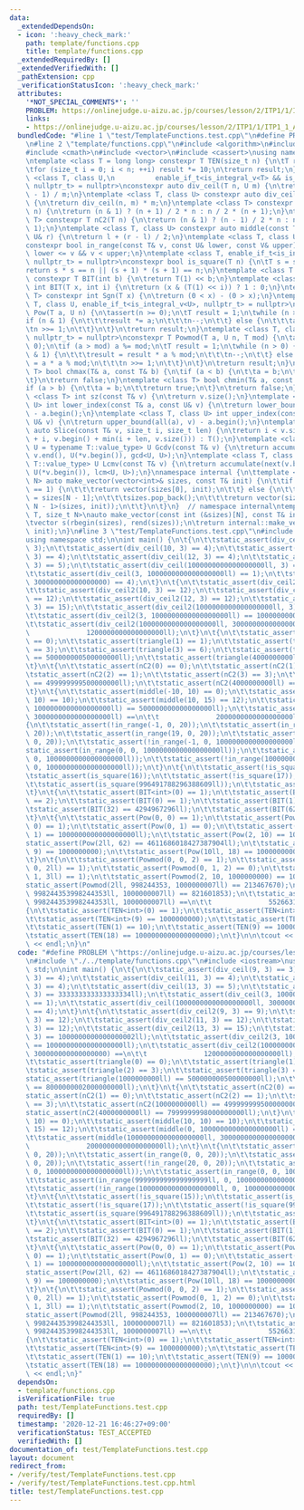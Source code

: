 ```yaml
---
data:
  _extendedDependsOn:
  - icon: ':heavy_check_mark:'
    path: template/functions.cpp
    title: template/functions.cpp
  _extendedRequiredBy: []
  _extendedVerifiedWith: []
  _pathExtension: cpp
  _verificationStatusIcon: ':heavy_check_mark:'
  attributes:
    '*NOT_SPECIAL_COMMENTS*': ''
    PROBLEM: https://onlinejudge.u-aizu.ac.jp/courses/lesson/2/ITP1/1/ITP1_1_A
    links:
    - https://onlinejudge.u-aizu.ac.jp/courses/lesson/2/ITP1/1/ITP1_1_A
  bundledCode: "#line 1 \"test/TemplateFunctions.test.cpp\"\n#define PROBLEM \"https://onlinejudge.u-aizu.ac.jp/courses/lesson/2/ITP1/1/ITP1_1_A\"\
    \n#line 2 \"template/functions.cpp\"\n#include <algorithm>\n#include <numeric>\n\
    #include <cmath>\n#include <vector>\n#include <cassert>\nusing namespace std;\n\
    \ntemplate <class T = long long> constexpr T TEN(size_t n) {\n\tT result = 1;\n\
    \tfor (size_t i = 0; i < n; ++i) result *= 10;\n\treturn result;\n}\ntemplate\
    \ <class T, class U,\n          enable_if_t<is_integral_v<T> && is_integral_v<U>,\
    \ nullptr_t> = nullptr>\nconstexpr auto div_ceil(T n, U m) {\n\treturn (n + m\
    \ - 1) / m;\n}\ntemplate <class T, class U> constexpr auto div_ceil2(T n, U m)\
    \ {\n\treturn div_ceil(n, m) * m;\n}\ntemplate <class T> constexpr T triangle(T\
    \ n) {\n\treturn (n & 1) ? (n + 1) / 2 * n : n / 2 * (n + 1);\n}\ntemplate <class\
    \ T> constexpr T nC2(T n) {\n\treturn (n & 1) ? (n - 1) / 2 * n : n / 2 * (n -\
    \ 1);\n}\ntemplate <class T, class U> constexpr auto middle(const T& l, const\
    \ U& r) {\n\treturn l + (r - l) / 2;\n}\ntemplate <class T, class U, class V>\n\
    constexpr bool in_range(const T& v, const U& lower, const V& upper) {\n\treturn\
    \ lower <= v && v < upper;\n}\ntemplate <class T, enable_if_t<is_integral_v<T>,\
    \ nullptr_t> = nullptr>\nconstexpr bool is_square(T n) {\n\tT s = sqrt(n);\n\t\
    return s * s == n || (s + 1) * (s + 1) == n;\n}\ntemplate <class T = long long>\
    \ constexpr T BIT(int b) {\n\treturn T(1) << b;\n}\ntemplate <class T> constexpr\
    \ int BIT(T x, int i) {\n\treturn (x & (T(1) << i)) ? 1 : 0;\n}\ntemplate <class\
    \ T> constexpr int Sgn(T x) {\n\treturn (0 < x) - (0 > x);\n}\ntemplate <class\
    \ T, class U, enable_if_t<is_integral_v<U>, nullptr_t> = nullptr>\nconstexpr T\
    \ Pow(T a, U n) {\n\tassert(n >= 0);\n\tT result = 1;\n\twhile (n > 0) {\n\t\t\
    if (n & 1) {\n\t\t\tresult *= a;\n\t\t\tn--;\n\t\t} else {\n\t\t\ta *= a;\n\t\t\
    \tn >>= 1;\n\t\t}\n\t}\n\treturn result;\n}\ntemplate <class T, class U, enable_if_t<is_integral_v<U>,\
    \ nullptr_t> = nullptr>\nconstexpr T Powmod(T a, U n, T mod) {\n\tassert(n >=\
    \ 0);\n\tif (a > mod) a %= mod;\n\tT result = 1;\n\twhile (n > 0) {\n\t\tif (n\
    \ & 1) {\n\t\t\tresult = result * a % mod;\n\t\t\tn--;\n\t\t} else {\n\t\t\ta\
    \ = a * a % mod;\n\t\t\tn >>= 1;\n\t\t}\n\t}\n\treturn result;\n}\ntemplate <class\
    \ T> bool chmax(T& a, const T& b) {\n\tif (a < b) {\n\t\ta = b;\n\t\treturn true;\n\
    \t}\n\treturn false;\n}\ntemplate <class T> bool chmin(T& a, const T& b) {\n\t\
    if (a > b) {\n\t\ta = b;\n\t\treturn true;\n\t}\n\treturn false;\n}\ntemplate\
    \ <class T> int sz(const T& v) {\n\treturn v.size();\n}\ntemplate <class T, class\
    \ U> int lower_index(const T& a, const U& v) {\n\treturn lower_bound(all(a), v)\
    \ - a.begin();\n}\ntemplate <class T, class U> int upper_index(const T& a, const\
    \ U& v) {\n\treturn upper_bound(all(a), v) - a.begin();\n}\ntemplate <class T>\
    \ auto Slice(const T& v, size_t i, size_t len) {\n\treturn i < v.size() ? T(v.begin()\
    \ + i, v.begin() + min(i + len, v.size())) : T();\n}\ntemplate <class T, class\
    \ U = typename T::value_type> U Gcdv(const T& v) {\n\treturn accumulate(next(v.begin()),\
    \ v.end(), U(*v.begin()), gcd<U, U>);\n}\ntemplate <class T, class U = typename\
    \ T::value_type> U Lcmv(const T& v) {\n\treturn accumulate(next(v.begin()), v.end(),\
    \ U(*v.begin()), lcm<U, U>);\n}\nnamespace internal {\n\ttemplate <class T, size_t\
    \ N> auto make_vector(vector<int>& sizes, const T& init) {\n\t\tif constexpr (N\
    \ == 1) {\n\t\t\treturn vector(sizes[0], init);\n\t\t} else {\n\t\t\tint size\
    \ = sizes[N - 1];\n\t\t\tsizes.pop_back();\n\t\t\treturn vector(size, make_vector<T,\
    \ N - 1>(sizes, init));\n\t\t}\n\t}\n}  // namespace internal\ntemplate <class\
    \ T, size_t N>\nauto make_vector(const int (&sizes)[N], const T& init = T()) {\n\
    \tvector s(rbegin(sizes), rend(sizes));\n\treturn internal::make_vector<T, N>(s,\
    \ init);\n}\n#line 3 \"test/TemplateFunctions.test.cpp\"\n#include <iostream>\n\
    using namespace std;\n\nint main() {\n\t{\n\t\tstatic_assert(div_ceil(9, 3) ==\
    \ 3);\n\t\tstatic_assert(div_ceil(10, 3) == 4);\n\t\tstatic_assert(div_ceil(11,\
    \ 3) == 4);\n\t\tstatic_assert(div_ceil(12, 3) == 4);\n\t\tstatic_assert(div_ceil(13,\
    \ 3) == 5);\n\t\tstatic_assert(div_ceil(1000000000000000000ll, 3) == 333333333333333334ll);\n\
    \t\tstatic_assert(div_ceil(3, 1000000000000000000ll) == 1);\n\t\tstatic_assert(div_ceil(1000000000000000000ll,\
    \ 300000000000000000) == 4);\n\t}\n\t{\n\t\tstatic_assert(div_ceil2(9, 3) == 9);\n\
    \t\tstatic_assert(div_ceil2(10, 3) == 12);\n\t\tstatic_assert(div_ceil2(11, 3)\
    \ == 12);\n\t\tstatic_assert(div_ceil2(12, 3) == 12);\n\t\tstatic_assert(div_ceil2(13,\
    \ 3) == 15);\n\t\tstatic_assert(div_ceil2(1000000000000000000ll, 3) == 1000000000000000002ll);\n\
    \t\tstatic_assert(div_ceil2(3, 1000000000000000000ll) == 1000000000000000000ll);\n\
    \t\tstatic_assert(div_ceil2(1000000000000000000ll, 300000000000000000) ==\n\t\t\
    \              1200000000000000000ll);\n\t}\n\t{\n\t\tstatic_assert(triangle(0)\
    \ == 0);\n\t\tstatic_assert(triangle(1) == 1);\n\t\tstatic_assert(triangle(2)\
    \ == 3);\n\t\tstatic_assert(triangle(3) == 6);\n\t\tstatic_assert(triangle(1000000000ll)\
    \ == 500000000500000000ll);\n\t\tstatic_assert(triangle(4000000000ll) == 8000000002000000000ll);\n\
    \t}\n\t{\n\t\tstatic_assert(nC2(0) == 0);\n\t\tstatic_assert(nC2(1) == 0);\n\t\
    \tstatic_assert(nC2(2) == 1);\n\t\tstatic_assert(nC2(3) == 3);\n\t\tstatic_assert(nC2(1000000000ll)\
    \ == 499999999500000000ll);\n\t\tstatic_assert(nC2(4000000000ll) == 7999999998000000000ll);\n\
    \t}\n\t{\n\t\tstatic_assert(middle(-10, 10) == 0);\n\t\tstatic_assert(middle(10,\
    \ 10) == 10);\n\t\tstatic_assert(middle(10, 15) == 12);\n\t\tstatic_assert(middle(0,\
    \ 1000000000000000000ll) == 500000000000000000ll);\n\t\tstatic_assert(middle(1000000000000000000ll,\
    \ 3000000000000000000ll) ==\n\t\t              2000000000000000000ll);\n\t}\n\t\
    {\n\t\tstatic_assert(!in_range(-1, 0, 20));\n\t\tstatic_assert(in_range(0, 0,\
    \ 20));\n\t\tstatic_assert(in_range(19, 0, 20));\n\t\tstatic_assert(!in_range(20,\
    \ 0, 20));\n\t\tstatic_assert(!in_range(-1, 0, 1000000000000000000ll));\n\t\t\
    static_assert(in_range(0, 0, 1000000000000000000ll));\n\t\tstatic_assert(in_range(999999999999999999ll,\
    \ 0, 1000000000000000000ll));\n\t\tstatic_assert(!in_range(1000000000000000000ll,\
    \ 0, 1000000000000000000ll));\n\t}\n\t{\n\t\tstatic_assert(!is_square(15));\n\t\
    \tstatic_assert(is_square(16));\n\t\tstatic_assert(!is_square(17));\n\t\tstatic_assert(!is_square(996491788296388608ll));\n\
    \t\tstatic_assert(is_square(996491788296388609ll));\n\t\tstatic_assert(!is_square(996491788296388610ll));\n\
    \t}\n\t{\n\t\tstatic_assert(BIT<int>(0) == 1);\n\t\tstatic_assert(BIT<int>(1)\
    \ == 2);\n\t\tstatic_assert(BIT(0) == 1);\n\t\tstatic_assert(BIT(1) == 2);\n\t\
    \tstatic_assert(BIT(32) == 4294967296ll);\n\t\tstatic_assert(BIT(62) == 4611686018427387904ll);\n\
    \t}\n\t{\n\t\tstatic_assert(Pow(0, 0) == 1);\n\t\tstatic_assert(Pow(1000000000000000000ll,\
    \ 0) == 1);\n\t\tstatic_assert(Pow(0, 1) == 0);\n\t\tstatic_assert(Pow(1000000000000000000ll,\
    \ 1) == 1000000000000000000ll);\n\t\tstatic_assert(Pow(2, 10) == 1024);\n\t\t\
    static_assert(Pow(2ll, 62) == 4611686018427387904ll);\n\t\tstatic_assert(Pow(10,\
    \ 9) == 1000000000);\n\t\tstatic_assert(Pow(10ll, 18) == 1000000000000000000ll);\n\
    \t}\n\t{\n\t\tstatic_assert(Powmod(0, 0, 2) == 1);\n\t\tstatic_assert(Powmod(1000000000000000000ll,\
    \ 0, 2ll) == 1);\n\t\tstatic_assert(Powmod(0, 1, 2) == 0);\n\t\tstatic_assert(Powmod(1000000000000000000ll,\
    \ 1, 3ll) == 1);\n\t\tstatic_assert(Powmod(2, 10, 1000000000) == 1024);\n\t\t\
    static_assert(Powmod(2ll, 998244353, 1000000007ll) == 213467670);\n\t\tstatic_assert(Powmod(10ll,\
    \ 998244353998244353ll, 1000000007ll) == 821601853);\n\t\tstatic_assert(Powmod(998244353998244353ll,\
    \ 998244353998244353ll, 1000000007ll) ==\n\t\t              55266312);\n\t}\n\t\
    {\n\t\tstatic_assert(TEN<int>(0) == 1);\n\t\tstatic_assert(TEN<int>(1) == 10);\n\
    \t\tstatic_assert(TEN<int>(9) == 1000000000);\n\t\tstatic_assert(TEN(0) == 1);\n\
    \t\tstatic_assert(TEN(1) == 10);\n\t\tstatic_assert(TEN(9) == 1000000000);\n\t\
    \tstatic_assert(TEN(18) == 1000000000000000000);\n\t}\n\n\tcout << \"Hello World\"\
    \ << endl;\n}\n"
  code: "#define PROBLEM \"https://onlinejudge.u-aizu.ac.jp/courses/lesson/2/ITP1/1/ITP1_1_A\"\
    \n#include \"./../template/functions.cpp\"\n#include <iostream>\nusing namespace\
    \ std;\n\nint main() {\n\t{\n\t\tstatic_assert(div_ceil(9, 3) == 3);\n\t\tstatic_assert(div_ceil(10,\
    \ 3) == 4);\n\t\tstatic_assert(div_ceil(11, 3) == 4);\n\t\tstatic_assert(div_ceil(12,\
    \ 3) == 4);\n\t\tstatic_assert(div_ceil(13, 3) == 5);\n\t\tstatic_assert(div_ceil(1000000000000000000ll,\
    \ 3) == 333333333333333334ll);\n\t\tstatic_assert(div_ceil(3, 1000000000000000000ll)\
    \ == 1);\n\t\tstatic_assert(div_ceil(1000000000000000000ll, 300000000000000000)\
    \ == 4);\n\t}\n\t{\n\t\tstatic_assert(div_ceil2(9, 3) == 9);\n\t\tstatic_assert(div_ceil2(10,\
    \ 3) == 12);\n\t\tstatic_assert(div_ceil2(11, 3) == 12);\n\t\tstatic_assert(div_ceil2(12,\
    \ 3) == 12);\n\t\tstatic_assert(div_ceil2(13, 3) == 15);\n\t\tstatic_assert(div_ceil2(1000000000000000000ll,\
    \ 3) == 1000000000000000002ll);\n\t\tstatic_assert(div_ceil2(3, 1000000000000000000ll)\
    \ == 1000000000000000000ll);\n\t\tstatic_assert(div_ceil2(1000000000000000000ll,\
    \ 300000000000000000) ==\n\t\t              1200000000000000000ll);\n\t}\n\t{\n\
    \t\tstatic_assert(triangle(0) == 0);\n\t\tstatic_assert(triangle(1) == 1);\n\t\
    \tstatic_assert(triangle(2) == 3);\n\t\tstatic_assert(triangle(3) == 6);\n\t\t\
    static_assert(triangle(1000000000ll) == 500000000500000000ll);\n\t\tstatic_assert(triangle(4000000000ll)\
    \ == 8000000002000000000ll);\n\t}\n\t{\n\t\tstatic_assert(nC2(0) == 0);\n\t\t\
    static_assert(nC2(1) == 0);\n\t\tstatic_assert(nC2(2) == 1);\n\t\tstatic_assert(nC2(3)\
    \ == 3);\n\t\tstatic_assert(nC2(1000000000ll) == 499999999500000000ll);\n\t\t\
    static_assert(nC2(4000000000ll) == 7999999998000000000ll);\n\t}\n\t{\n\t\tstatic_assert(middle(-10,\
    \ 10) == 0);\n\t\tstatic_assert(middle(10, 10) == 10);\n\t\tstatic_assert(middle(10,\
    \ 15) == 12);\n\t\tstatic_assert(middle(0, 1000000000000000000ll) == 500000000000000000ll);\n\
    \t\tstatic_assert(middle(1000000000000000000ll, 3000000000000000000ll) ==\n\t\t\
    \              2000000000000000000ll);\n\t}\n\t{\n\t\tstatic_assert(!in_range(-1,\
    \ 0, 20));\n\t\tstatic_assert(in_range(0, 0, 20));\n\t\tstatic_assert(in_range(19,\
    \ 0, 20));\n\t\tstatic_assert(!in_range(20, 0, 20));\n\t\tstatic_assert(!in_range(-1,\
    \ 0, 1000000000000000000ll));\n\t\tstatic_assert(in_range(0, 0, 1000000000000000000ll));\n\
    \t\tstatic_assert(in_range(999999999999999999ll, 0, 1000000000000000000ll));\n\
    \t\tstatic_assert(!in_range(1000000000000000000ll, 0, 1000000000000000000ll));\n\
    \t}\n\t{\n\t\tstatic_assert(!is_square(15));\n\t\tstatic_assert(is_square(16));\n\
    \t\tstatic_assert(!is_square(17));\n\t\tstatic_assert(!is_square(996491788296388608ll));\n\
    \t\tstatic_assert(is_square(996491788296388609ll));\n\t\tstatic_assert(!is_square(996491788296388610ll));\n\
    \t}\n\t{\n\t\tstatic_assert(BIT<int>(0) == 1);\n\t\tstatic_assert(BIT<int>(1)\
    \ == 2);\n\t\tstatic_assert(BIT(0) == 1);\n\t\tstatic_assert(BIT(1) == 2);\n\t\
    \tstatic_assert(BIT(32) == 4294967296ll);\n\t\tstatic_assert(BIT(62) == 4611686018427387904ll);\n\
    \t}\n\t{\n\t\tstatic_assert(Pow(0, 0) == 1);\n\t\tstatic_assert(Pow(1000000000000000000ll,\
    \ 0) == 1);\n\t\tstatic_assert(Pow(0, 1) == 0);\n\t\tstatic_assert(Pow(1000000000000000000ll,\
    \ 1) == 1000000000000000000ll);\n\t\tstatic_assert(Pow(2, 10) == 1024);\n\t\t\
    static_assert(Pow(2ll, 62) == 4611686018427387904ll);\n\t\tstatic_assert(Pow(10,\
    \ 9) == 1000000000);\n\t\tstatic_assert(Pow(10ll, 18) == 1000000000000000000ll);\n\
    \t}\n\t{\n\t\tstatic_assert(Powmod(0, 0, 2) == 1);\n\t\tstatic_assert(Powmod(1000000000000000000ll,\
    \ 0, 2ll) == 1);\n\t\tstatic_assert(Powmod(0, 1, 2) == 0);\n\t\tstatic_assert(Powmod(1000000000000000000ll,\
    \ 1, 3ll) == 1);\n\t\tstatic_assert(Powmod(2, 10, 1000000000) == 1024);\n\t\t\
    static_assert(Powmod(2ll, 998244353, 1000000007ll) == 213467670);\n\t\tstatic_assert(Powmod(10ll,\
    \ 998244353998244353ll, 1000000007ll) == 821601853);\n\t\tstatic_assert(Powmod(998244353998244353ll,\
    \ 998244353998244353ll, 1000000007ll) ==\n\t\t              55266312);\n\t}\n\t\
    {\n\t\tstatic_assert(TEN<int>(0) == 1);\n\t\tstatic_assert(TEN<int>(1) == 10);\n\
    \t\tstatic_assert(TEN<int>(9) == 1000000000);\n\t\tstatic_assert(TEN(0) == 1);\n\
    \t\tstatic_assert(TEN(1) == 10);\n\t\tstatic_assert(TEN(9) == 1000000000);\n\t\
    \tstatic_assert(TEN(18) == 1000000000000000000);\n\t}\n\n\tcout << \"Hello World\"\
    \ << endl;\n}"
  dependsOn:
  - template/functions.cpp
  isVerificationFile: true
  path: test/TemplateFunctions.test.cpp
  requiredBy: []
  timestamp: '2020-12-21 16:46:27+09:00'
  verificationStatus: TEST_ACCEPTED
  verifiedWith: []
documentation_of: test/TemplateFunctions.test.cpp
layout: document
redirect_from:
- /verify/test/TemplateFunctions.test.cpp
- /verify/test/TemplateFunctions.test.cpp.html
title: test/TemplateFunctions.test.cpp
---
```

